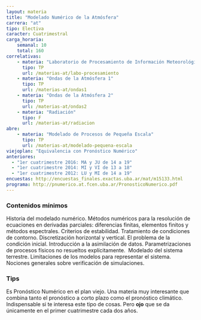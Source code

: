 ```yaml
---
layout: materia
title: "Modelado Numérico de la Atmósfera"
carrera: "at"
tipo: Electiva
caracter: Cuatrimestral
carga_horaria: 
    semanal: 10
    total: 160
correlativas: 
    - materia: "Laboratorio de Procesamiento de Información Meteorológica"
      tipo: TP
      url: /materias-at/labo-procesamiento
    - materia: "Ondas de la Atmósfera 1"
      tipo: TP
      url: /materias-at/ondas1
    - materia: "Ondas de la Atmósfera 2"
      tipo: TP
      url: /materias-at/ondas2
    - materia: "Radiación"
      tipo: F
      url: /materias-at/radiacion
abre:
    - materia: "Modelado de Procesos de Pequeña Escala"
      tipo: TP
      url: /materias-at/modelado-pequena-escala
viejoplan: "Equivalencia con Pronóstico Numérico"
anteriores: 
  - "1er cuatrimestre 2016: MA y JU de 14 a 19"
  - "1er cuatrimestre 2014: MI y VI de 13 a 18"
  - "1er cuatrimestre 2012: LU y MI de 14 a 19"
encuestas: http://encuestas_finales.exactas.uba.ar/mat/m15133.html
programa: http://pnumerico.at.fcen.uba.ar/PronosticoNumerico.pdf
---
```


### Contenidos mínimos
Historia del modelado numérico. Métodos numéricos para la resolución de ecuaciones en derivadas parciales: diferencias finitas, elementos finitos y métodos espectrales. Criterios de estabilidad. Tratamiento de condiciones de contorno. Discretización horizontal y vertical. El problema de la condición inicial. Introducción a la asimilación de datos. Parametrizaciones de procesos físicos no resueltos explícitamente.  Modelado del sistema terrestre. Limitaciones de los modelos para representar el sistema. Nociones generales sobre verificación de simulaciones.

### Tips
Es Pronóstico Numérico en el plan viejo. Una materia muy interesante que combina tanto el pronóstico a corto plazo como el pronóstico climático. Indispensable si te interesa este tipo de cosas. Pero **ojo** que se da únicamente en el primer cuatrimestre cada dos años. 